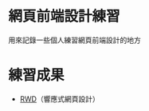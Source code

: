 # 網頁前端設計練習

用來記錄一些個人練習網頁前端設計的地方

# 練習成果
  *  [RWD](https://github.com/JianWei-0510/practice-for-Web-Front-End/tree/main/RWD)（響應式網頁設計）